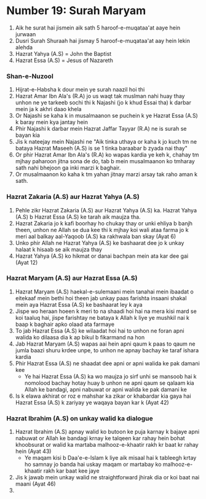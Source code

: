 # Number 19: Surah Maryam

1. Aik he surat hai jismein aik sath 5 haroof-e-muqataa'at aaye hein jurwaan
2. Dusri Surah Shuraah hai jismay 5 haroof-e-muqataa'at aay hein lekin alehda
3. Hazrat Yahya (A.S) = John the Baptist
4. Hazrat Essa (A.S) = Jesus of Nazareth

### Shan-e-Nuzool

1. Hijrat-e-Habsha k dour mein ye surah naazil hoi thi
2. Hazrat Amar Ibn Ala's (R.A) jo us waqt tak muslman nahi huay thay unhon ne ye tarkeeb sochi thi k Najashi (jo k khud Essai tha) k darbar mein ja k akhri daao khela
3. Or Najashi se kaha k in musalmaanon se puchein k ye Hazrat Essa (A.S) k baray mein kya jantay hein
4. Phir Najashi k darbar mein Hazrat Jaffar Tayyar (R.A) ne is surah se bayan kia
5. Jis k nateejay mein Najashi ne "Aik tinka uthaya or kaha k jo kuch tm ne bataya Hazrat Maseeh (A.S) is se 1 tinka baraabar b zyada nai thay"
6. Or phir Hazrat Amar Ibn Ala's (R.A) ko wapas kardia ye keh k, chahay tm mjhay paharoon jitna sona de do, tab b mein musalmaanon ko tmharay sath nahi bhejoon ga inki marzi k baghair.
7. Or musalmaanon ko kaha k tm yahan jitnay marzi arsay tak raho aman k sath.

### Hazrat Zakaria (A.S) aur Hazrat Yahya (A.S)

1. Pehle zikr Hazrat Zakaria (A.S) aur Hazrat Yahya (A.S) ka. Hazrat Yahya (A.S) b Hazrat Essa (A.S) ke tarah aik maujza tha.
2. Hazrat Zakaria jo k kafi boorhay ho chukay thay or unki ehliya b banjh theen, unhon ne Allah se dua kee thi k mjhay koi wali ataa farma jo k meri aal balkay aal-Yaqoob (A.S) ka rakhwala ban skay (Ayat 6)
3. Unko phir Allah ne Hazrat Yahya (A.S) ke bashaarat dee jo k unkay halaat k hisaab se aik maujza thay
4. Hazrat Yahya (A.S) ko hikmat or danai bachpan mein ata kar dee gai (Ayat 12)


### Hazrat Maryam (A.S) aur Hazrat Essa (A.S)

1. Hazrat Maryam (A.S) haekal-e-sulemaani mein tanahai mein ibaadat o eitekaaf mein bethi hoi theen jab unkay paas farishta insaani shakal mein aya Hazrat Essa (A.S) ke bashaarat ley k aya
2. Jispe wo heraan hoeen k meri to na shaadi hoi hai na mera kisi mard se koi taaluq hai, jispe farishtay ne bataya k Allah k liye ye mushkil nai k baap k baghair apko olaad ata farmaye
3. To jab Hazrat Essa (A.S) ke wilaadat hoi hai to unhon ne foran apni walida ko dilaasa dia k ap bikul b fikarmand na hon
4. Jab Hazrat Maryam (A.S) wapas aai hein apni qaum k paas to qaum ne jumla baazi shuru krdee unpe, to unhon ne apnay bachay ke taraf ishara kardia
5. Phir Hazrat Essa (A.S) ne shaadat dee apni or apni walida ke pak damani kee
    - Ye hai Hazrat Essa (A.S) ka wo maujza jo sirf unhi se mansoob hai k nomolood bachay hotay huay b unhon ne apni qaum se qalaam kia Allah ke bandagi, apni nabuwat or apni walida ke pak damani ke
6. Is k elawa akhirat or roz e mahshar ka zikar or khabardar kia gaya hai Hazrat Essa (A.S) k zariyay ye waqaya bayan kar k (Ayat 42)

### Hazrat Ibrahim (A.S) on unkay walid ka dialogue

1. Hazrat Ibrahim (A.S) apnay walid ko butoon ke puja karnay k bajaye apni nabuwat or Allah ke bandagi krnay ke talqeen kar rahay hein bohat khoobsurat or walid ka martaba malhooz-e-khaatir rakh kr baat kr rahay hein (Ayat 43)
    - Ye maqam kisi b Daa'e-e-Islam k liye aik misaal hai k tableegh krtay ho samnay jo banda hai uskay maqam or martabay ko malhooz-e-khaatir rakh kar baat kee jaye
2. Jis k jawab mein unkay walid ne straightforward jhirak dia or koi baat nai maani (Ayat 46)
3.
